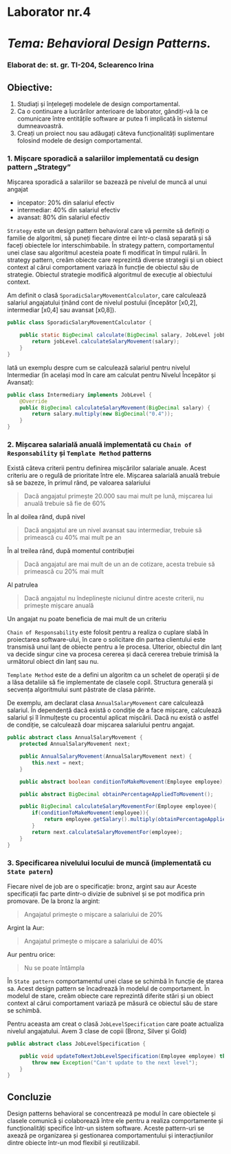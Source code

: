 # Laborator nr.4
# *Tema: Behavioral Design Patterns.*

### Elaborat de: st. gr. TI-204, Sclearenco Irina

## Obiective:
1. Studiați și înțelegeți modelele de design comportamental.
2. Ca o continuare a lucrărilor anterioare de laborator, gândiți-vă la ce comunicare între entitățile software ar putea fi implicată în sistemul dumneavoastră.
3. Creați un proiect nou sau adăugați câteva funcționalități suplimentare folosind modele de design comportamental.


### 1. Mișcare sporadică a salariilor implementată cu design pattern „Strategy”
Mișcarea sporadică a salariilor se bazează pe nivelul de muncă al unui angajat
- incepator: 20% din salariul efectiv
- intermediar: 40% din salariul efectiv
- avansat: 80% din salariul efectiv

``Strategy`` este un design pattern behavioral care vă permite să definiți o familie de algoritmi, să puneți fiecare dintre ei într-o clasă separată și să faceți obiectele lor interschimbabile. În strategy pattern, comportamentul unei clase sau algoritmul acesteia poate fi modificat în timpul rulării. În strategy pattern, creăm obiecte care reprezintă diverse strategii și un obiect context al cărui comportament variază în funcție de obiectul său de strategie. Obiectul strategie modifică algoritmul de execuție al obiectului context.

Am definit o clasă ``SporadicSalaryMovementCalculator``, care calculează salariul angajatului ținând cont de nivelul postului (începător [x0,2], intermediar [x0,4] sau avansat [x0,8]).
```java
public class SporadicSalaryMovementCalculator {

    public static BigDecimal calculate(BigDecimal salary, JobLevel jobLevel){
        return jobLevel.calculateSalaryMovement(salary);
    }
}
```
Iată un exemplu despre cum se calculează salariul pentru nivelul Intermediar (în același mod în care am calculat pentru Nivelul Începător și Avansat): 
```java
public class Intermediary implements JobLevel {
    @Override
    public BigDecimal calculateSalaryMovement(BigDecimal salary) {
        return salary.multiply(new BigDecimal("0.4"));
    }
}
```

### 2. Mișcarea salarială anuală implementată cu ``Chain of Responsability`` și ``Template Method`` patterns
Există câteva criterii pentru definirea mișcărilor salariale anuale. Acest criteriu are o regulă de prioritate între ele.
Mișcarea salarială anuală trebuie să se bazeze, în primul rând, pe valoarea salariului

> Dacă angajatul primește 20.000 sau mai mult pe lună, mișcarea lui anuală trebuie să fie de 60%

În al doilea rând, după nivel

> Dacă angajatul are un nivel avansat sau intermediar, trebuie să primească cu 40% mai mult pe an

În al treilea rând, după momentul contribuției

> Dacă angajatul are mai mult de un an de cotizare, acesta trebuie să primească cu 20% mai mult

Al patrulea

> Dacă angajatul nu îndeplinește niciunul dintre aceste criterii, nu primește mișcare anuală

Un angajat nu poate beneficia de mai mult de un criteriu

``Chain of Responsability`` este folosit pentru a realiza o cuplare slabă în proiectarea software-ului, în care o solicitare din partea clientului este transmisă unui lanț de obiecte pentru a le procesa. Ulterior, obiectul din lanț va decide singur cine va procesa cererea și dacă cererea trebuie trimisă la următorul obiect din lanț sau nu.

``Template Method`` este de a defini un algoritm ca un schelet de operații și de a lăsa detaliile să fie implementate de clasele copil. Structura generală și secvența algoritmului sunt păstrate de clasa părinte.

De exemplu, am declarat clasa ``AnnualSalaryMovement`` care calculează salariul. În dependență dacă există o condiție de a face mișcare, calculează salariul și îl înmulțește cu procentul aplicat mișcării. Dacă nu există o astfel de condiție, se calculează doar mișcarea salariului pentru angajat.
```java
public abstract class AnnualSalaryMovement {
    protected AnnualSalaryMovement next;

    public AnnualSalaryMovement(AnnualSalaryMovement next) {
        this.next = next;
    }

    public abstract boolean conditionToMakeMovement(Employee employee);

    public abstract BigDecimal obtainPercentageAppliedToMovement();

    public BigDecimal calculateSalaryMovementFor(Employee employee){
        if(conditionToMakeMovement(employee)){
            return employee.getSalary().multiply(obtainPercentageAppliedToMovement());
        }
        return next.calculateSalaryMovementFor(employee);
    }
}
```

### 3. Specificarea nivelului locului de muncă (implementată cu ``State patern``)
Fiecare nivel de job are o specificație: bronz, argint sau aur
Aceste specificații fac parte dintr-o divizie de subnivel și se pot modifica prin promovare.
De la bronz la argint:

> Angajatul primește o mișcare a salariului de 20%

Argint la Aur:

> Angajatul primește o mișcare a salariului de 40%

Aur pentru orice:

> Nu se poate întâmpla

În ``State pattern`` comportamentul unei clase se schimbă în funcție de starea sa. Acest design pattern se încadrează în modelul de comportament. În modelul de stare, creăm obiecte care reprezintă diferite stări și un obiect context al cărui comportament variază pe măsură ce obiectul său de stare se schimbă.

Pentru aceasta am creat o clasă ``JobLevelSpecification`` care poate actualiza nivelul angajatului. Avem 3 clase de copii (Bronz, Silver și Gold)
```java
public abstract class JobLevelSpecification {

    public void updateToNextJobLevelSpecification(Employee employee) throws Exception {
        throw new Exception("Can't update to the next level");
    }
}
```



## Concluzie

Design patterns behavioral se concentrează pe modul în care obiectele și clasele comunică și colaborează între ele pentru a realiza comportamente și funcționalități specifice într-un sistem software. Aceste pattern-uri se axează pe organizarea și gestionarea comportamentului și interacțiunilor dintre obiecte într-un mod flexibil și reutilizabil.